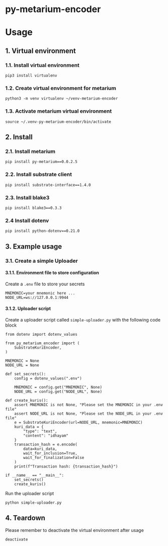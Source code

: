 # py-metarium-encoder

# Usage


## 1. Virtual environment

### 1.1. Install virtual environment

```
pip3 install virtualenv
```

### 1.2. Create virtual environment for metarium

```
python3 -m venv virtualenv ~/venv-metarium-encoder
```

### 1.3. Activate metarium virtual environment

```
source ~/.venv-py-metarium-encoder/bin/activate
```

## 2. Install

### 2.1. Install metarium

```
pip install py-metarium==0.0.2.5
```

### 2.2. Install substrate client

```
pip install substrate-interface==1.4.0
```

### 2.3. Install blake3

```
pip install blake3==0.3.3
```

### 2.4 Install dotenv
```
pip install python-dotenv==0.21.0
```

## 3. Example usage

### 3.1. Create a simple Uploader

#### 3.1.1. Environment file to store configuration

Create a `.env` file to store your secrets
```
MNEMONIC=your mnemonic here ...
NODE_URL=ws://127.0.0.1:9944
```

#### 3.1.2. Uploader script
Create a uploader script called `simple-uploader.py` with the following code block
```
from dotenv import dotenv_values

from py_metarium_encoder import (
    SubstrateKuriEncoder,
)

MNEMONIC = None
NODE_URL = None

def set_secrets():
    config = dotenv_values(".env")

    MNEMONIC = config.get("MNEMONIC", None)
    NODE_URL = config.get("NODE_URL", None)

def create_kuris():
    assert MNEMONIC is not None, "Please set the MNEMONIC in your .env file"
    assert NODE_URL is not None, "Please set the NODE_URL in your .env file"
    e = SubstrateKuriEncoder(url=NODE_URL, mnemonic=MNEMONIC)
    kuri_data = {
        "type": "text",
        "content": "idhayam"
    }
    transaction_hash = e.encode(
        data=kuri_data,
        wait_for_inclusion=True,
        wait_for_finalization=False
    )
    print(f"Transaction hash: {transaction_hash}")

if __name__ == "__main__":
    set_secrets()
    create_kuris()
```
Run the uploader script
```
python simple-uploader.py
```

## 4. Teardown

Please remember to deactivate the virtual environment after usage

```
deactivate
```